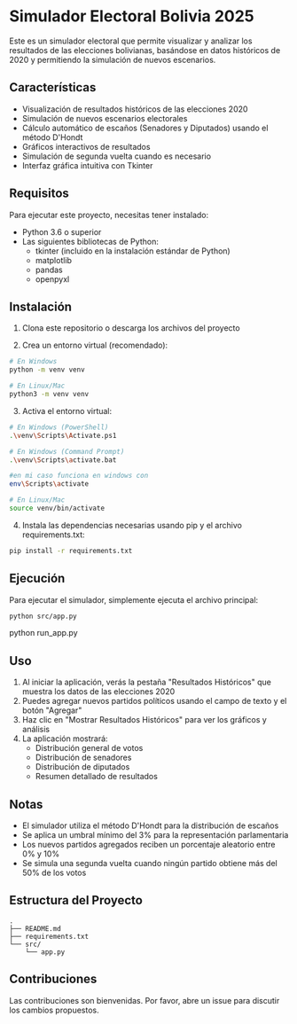 # Simulador Electoral Bolivia 2025

Este es un simulador electoral que permite visualizar y analizar los resultados de las elecciones bolivianas, basándose en datos históricos de 2020 y permitiendo la simulación de nuevos escenarios.

## Características

- Visualización de resultados históricos de las elecciones 2020
- Simulación de nuevos escenarios electorales
- Cálculo automático de escaños (Senadores y Diputados) usando el método D'Hondt
- Gráficos interactivos de resultados
- Simulación de segunda vuelta cuando es necesario
- Interfaz gráfica intuitiva con Tkinter

## Requisitos

Para ejecutar este proyecto, necesitas tener instalado:

- Python 3.6 o superior
- Las siguientes bibliotecas de Python:
  - tkinter (incluido en la instalación estándar de Python)
  - matplotlib
  - pandas
  - openpyxl

## Instalación

1. Clona este repositorio o descarga los archivos del proyecto

2. Crea un entorno virtual (recomendado):

```bash
# En Windows
python -m venv venv

# En Linux/Mac
python3 -m venv venv
```

3. Activa el entorno virtual:

```bash
# En Windows (PowerShell)
.\venv\Scripts\Activate.ps1

# En Windows (Command Prompt)
.\venv\Scripts\activate.bat

#en mi caso funciona en windows con
env\Scripts\activate

# En Linux/Mac
source venv/bin/activate
```

4. Instala las dependencias necesarias usando pip y el archivo requirements.txt:

```bash
pip install -r requirements.txt
```

## Ejecución

Para ejecutar el simulador, simplemente ejecuta el archivo principal:

```bash
python src/app.py
```
python run_app.py

## Uso

1. Al iniciar la aplicación, verás la pestaña "Resultados Históricos" que muestra los datos de las elecciones 2020
2. Puedes agregar nuevos partidos políticos usando el campo de texto y el botón "Agregar"
3. Haz clic en "Mostrar Resultados Históricos" para ver los gráficos y análisis
4. La aplicación mostrará:
   - Distribución general de votos
   - Distribución de senadores
   - Distribución de diputados
   - Resumen detallado de resultados

## Notas

- El simulador utiliza el método D'Hondt para la distribución de escaños
- Se aplica un umbral mínimo del 3% para la representación parlamentaria
- Los nuevos partidos agregados reciben un porcentaje aleatorio entre 0% y 10%
- Se simula una segunda vuelta cuando ningún partido obtiene más del 50% de los votos

## Estructura del Proyecto

```
.
├── README.md
├── requirements.txt
└── src/
    └── app.py
```

## Contribuciones

Las contribuciones son bienvenidas. Por favor, abre un issue para discutir los cambios propuestos.
